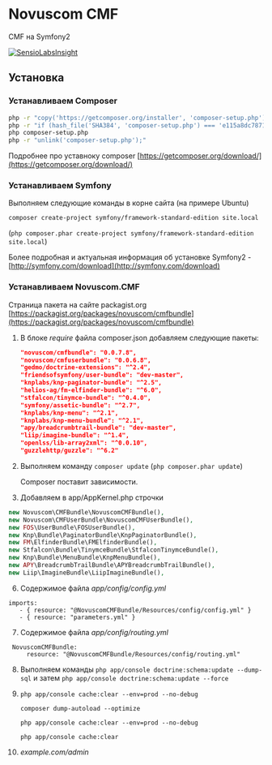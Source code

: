 # Novuscom CMF #

CMF на Symfony2

[![SensioLabsInsight](https://insight.sensiolabs.com/projects/3b16c0b8-6055-4b38-a543-edfcc3ae1f65/big.png)](https://insight.sensiolabs.com/projects/3b16c0b8-6055-4b38-a543-edfcc3ae1f65)

## Установка ##


### Устанавливаем Composer ###

```bash
php -r "copy('https://getcomposer.org/installer', 'composer-setup.php');"
php -r "if (hash_file('SHA384', 'composer-setup.php') === 'e115a8dc7871f15d853148a7fbac7da27d6c0030b848d9b3dc09e2a0388afed865e6a3d6b3c0fad45c48e2b5fc1196ae') { echo 'Installer verified'; } else { echo 'Installer corrupt'; unlink('composer-setup.php'); } echo PHP_EOL;"
php composer-setup.php
php -r "unlink('composer-setup.php');"
```

Подробнее про уставноку composer [https://getcomposer.org/download/](https://getcomposer.org/download/)

### Устанавливаем Symfony ###

Выполняем следующие команды в корне сайта (на примере Ubuntu)

`composer create-project symfony/framework-standard-edition site.local`

(`php composer.phar create-project symfony/framework-standard-edition site.local`)

Более подробная и актуальная информация об установке Symfony2 - [http://symfony.com/download](http://symfony.com/download)

### Устанавливаем Novuscom.CMF ###

Страница пакета на сайте packagist.org [https://packagist.org/packages/novuscom/cmfbundle](https://packagist.org/packages/novuscom/cmfbundle)

1. В блоке *require* файла composer.json добавляем следующие пакеты:
	```json
	"novuscom/cmfbundle": "0.0.7.8",
	"novuscom/cmfuserbundle": "0.0.6.8",
	"gedmo/doctrine-extensions": "^2.4",
	"friendsofsymfony/user-bundle": "dev-master",
	"knplabs/knp-paginator-bundle": "^2.5",
	"helios-ag/fm-elfinder-bundle": "^6.0",
	"stfalcon/tinymce-bundle": "^0.4.0",
	"symfony/assetic-bundle": "^2.7",
	"knplabs/knp-menu": "^2.1",
	"knplabs/knp-menu-bundle": "^2.1",
	"apy/breadcrumbtrail-bundle": "dev-master",
	"liip/imagine-bundle": "^1.4",
	"openlss/lib-array2xml": "^0.0.10",
	"guzzlehttp/guzzle": "^6.2"
	```
2. Выполняем команду `composer update` (`php composer.phar update`)

    Composer поставит зависимости. 

3. Добавляем в app/AppKernel.php строчки
 ```php
 new Novuscom\CMFBundle\NovuscomCMFBundle(),
 new Novuscom\CMFUserBundle\NovuscomCMFUserBundle(),
 new FOS\UserBundle\FOSUserBundle(),
 new Knp\Bundle\PaginatorBundle\KnpPaginatorBundle(),
 new FM\ElfinderBundle\FMElfinderBundle(),
 new Stfalcon\Bundle\TinymceBundle\StfalconTinymceBundle(),
 new Knp\Bundle\MenuBundle\KnpMenuBundle(),
 new APY\BreadcrumbTrailBundle\APYBreadcrumbTrailBundle(),
 new Liip\ImagineBundle\LiipImagineBundle(),
 ```

6. Содержимое файла *app/config/config.yml*
 ```
 imports:
    - { resource: "@NovuscomCMFBundle/Resources/config/config.yml" }
    - { resource: "parameters.yml" }
 ```

7. Содержимое файла *app/config/routing.yml*
 ```
  NovuscomCMFBundle:
      resource: "@NovuscomCMFBundle/Resources/config/routing.yml"
 ```

 
8. Выполняем команды `php app/console doctrine:schema:update --dump-sql` и затем `php app/console doctrine:schema:update --force`

9. 
	`php app/console cache:clear --env=prod --no-debug`
	
	`composer dump-autoload --optimize`

	`php app/console cache:clear --env=prod --no-debug`

	`php app/console cache:clear`

10. *example.com/admin*
